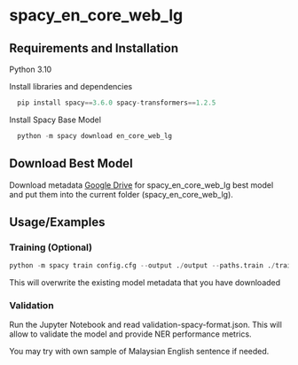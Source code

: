 
# spacy_en_core_web_lg

## Requirements and Installation

Python 3.10

Install libraries and dependencies

```python
  pip install spacy==3.6.0 spacy-transformers==1.2.5
```

Install Spacy Base Model
```python
  python -m spacy download en_core_web_lg
```

## Download Best Model
Download metadata [Google Drive](https://drive.google.com/drive/folders/1i9DKKAh5v5zEZImovpl0UtWr_Jvlk2k7?usp=share_link) for spacy_en_core_web_lg best model and put them into the current folder (spacy_en_core_web_lg).
## Usage/Examples

### Training (Optional)
```python
python -m spacy train config.cfg --output ./output --paths.train ./train.spacy --paths.dev ./dev.spacy
```
This will overwrite the existing model metadata that you have downloaded

### Validation
Run the Jupyter Notebook and read validation-spacy-format.json. This will allow to validate the model and provide NER performance metrics.

You may try with own sample of Malaysian English sentence if needed. 
